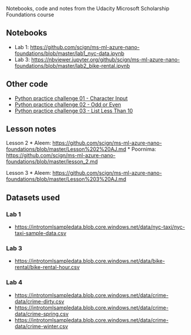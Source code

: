 Notebooks, code and notes from the Udacity Microsoft Scholarship Foundations course

## Notebooks
* Lab 1: https://github.com/scign/ms-ml-azure-nano-foundations/blob/master/lab1_nyc-data.ipynb
* Lab 3: https://nbviewer.jupyter.org/github/scign/ms-ml-azure-nano-foundations/blob/master/lab2_bike-rental.ipynb

## Other code
* [Python practice challenge 01 - Character Input](https://github.com/scign/ms-ml-azure-nano-foundations/blob/master/PracticePython%2001%20Character%20Input.ipynb)
* [Python practice challenge 02 - Odd or Even](https://github.com/scign/ms-ml-azure-nano-foundations/blob/master/PracticePython%2002%20Odd%20or%20Even.ipynb)
* [Python practice challenge 03 - List Less Than 10](https://github.com/scign/ms-ml-azure-nano-foundations/blob/master/PracticePython%2003%20List%20Less%20Than%20Ten.ipynb)

## Lesson notes
Lesson 2
    * Aleem: https://github.com/scign/ms-ml-azure-nano-foundations/blob/master/Lesson%202%20AJ.md
    * Poornima: https://github.com/scign/ms-ml-azure-nano-foundations/blob/master/lesson_2.md

Lesson 3
    * Aleem: https://github.com/scign/ms-ml-azure-nano-foundations/blob/master/Lesson%203%20AJ.md

## Datasets used
### Lab 1
* https://introtomlsampledata.blob.core.windows.net/data/nyc-taxi/nyc-taxi-sample-data.csv
### Lab 3
* https://introtomlsampledata.blob.core.windows.net/data/bike-rental/bike-rental-hour.csv
### Lab 4
* https://introtomlsampledata.blob.core.windows.net/data/crime-data/crime-dirty.csv
* https://introtomlsampledata.blob.core.windows.net/data/crime-data/crime-spring.csv
* https://introtomlsampledata.blob.core.windows.net/data/crime-data/crime-winter.csv